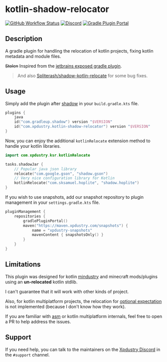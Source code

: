 # kotlin-shadow-relocator

[![GitHub Workflow Status](https://img.shields.io/github/actions/workflow/status/xpdustry/kotlin-shadow-relocator/build.yml?color=00b0b3&label=Build)](https://github.com/xpdustry/kotlin-shadow-relocator/actions/workflows/build.yml)
[![Discord](https://img.shields.io/discord/519293558599974912?color=00b0b3&label=Discord)](https://discord.xpdustry.com)
[![Gradle Plugin Portal](https://img.shields.io/gradle-plugin-portal/v/com.xpdustry.kotlin-shadow-relocator?color=00b0b3&logoColor=00b0b3&label=Gradle)](https://plugins.gradle.org/plugin/com.xpdustry.kotlin-shadow-relocator)

## Description

A gradle plugin for handling the relocation of kotlin projects, fixing kotlin metadata and module files.

~~Stolen~~ Inspired from the [jetbrains exposed gradle plugin](https://github.com/JetBrains/exposed-intellij-plugin).

> And also [Spliterash/shadow-kotlin-relocate](https://github.com/Spliterash/shadow-kotlin-relocate) for some bug fixes.

## Usage

Simply add the plugin after [shadow](https://github.com/GradleUp/shadow) in your `build.gradle.kts` file.

```kt
plugins {
    java
    id("com.gradleup.shadow") version "$VERSION"
    id("com.xpdustry.kotlin-shadow-relocator") version "$VERSION"
}
```

Now, you can enjoy the additional `kotlinRelocate` extension method to handle your kotlin libraries.

```kt
import com.xpdustry.ksr.kotlinRelocate

tasks.shadowJar {
    // Popular java json library
    relocate("com.google.gson", "shadow.gson")
    // Very nice configuration library for Kotlin
    kotlinRelocate("com.sksamuel.hoplite", "shadow.hoplite")
}
```

If you wish to use snapshots, add our snapshot repository to plugin management in your `settings.gradle.kts` file.

```kt
pluginManagement {
    repositories {
        gradlePluginPortal()
        maven("https://maven.xpdustry.com/snapshots") {
            name = "xpdustry-snapshots"
            mavenContent { snapshotsOnly() }
        }
    }
}
```

## Limitations

This plugin was designed for kotlin [mindustry](https://github.com/Anuken/Mindustry) and minecraft mods/plugins using an **un-relocated** kotlin stdlib.

I can't guarantee that it will work with other kinds of project.

Also, for kotlin multiplatform projects, the relocation for [optional expectation](https://kotlinlang.org/api/latest/jvm/stdlib/kotlin/-optional-expectation/)
is not implemented (because I don't know how they work).

If you are familiar with [asm](https://asm.ow2.io/) or kotlin multiplatform internals, feel free to open a PR to help address the issues.

## Support

If you need help, you can talk to the maintainers on the [Xpdustry Discord](https://discord.xpdustry.com) in the `#support` channel.

